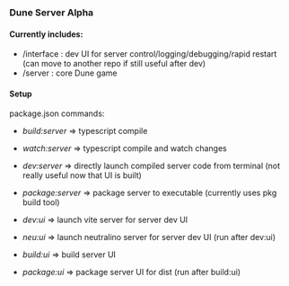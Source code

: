 ### Dune Server Alpha

#### Currently includes:
- /interface : dev UI for server control/logging/debugging/rapid restart (can move to another repo if still useful after dev)
- /server : core Dune game

#### Setup
package.json commands:    
- *build:server* =>   typescript compile    
- *watch:server* =>   typescript compile and watch changes
- *dev:server*   =>   directly launch compiled server code from terminal (not really useful now that UI is built)

- *package:server* => package server to executable (currently uses pkg build tool)

- *dev:ui* =>         launch vite server for server dev UI
- *neu:ui* =>         launch neutralino server for server dev UI (run after dev:ui)

- *build:ui* =>       build server UI
- *package:ui* =>     package server UI for dist (run after build:ui)
